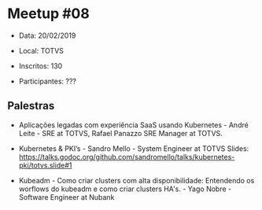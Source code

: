 # Meetup #08

* Data: 20/02/2019

* Local: TOTVS

* Inscritos: 130
 
* Participantes: ???

## Palestras

* Aplicações legadas com experiência SaaS usando Kubernetes - André Leite - SRE at TOTVS, Rafael Panazzo SRE Manager at TOTVS.

* Kubernetes & PKI’s - Sandro Mello - System Engineer at TOTVS
Slides: https://talks.godoc.org/github.com/sandromello/talks/kubernetes-pki/totvs.slide#1

* Kubeadm - Como criar clusters com alta disponibilidade: Entendendo os worflows do kubeadm e como criar clusters HA's. - Yago Nobre - Software Engineer at Nubank
